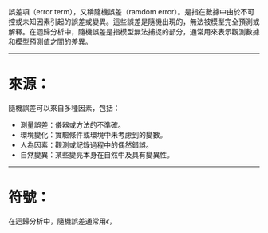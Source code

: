 誤差項（error term），又稱隨機誤差（ramdom error）。是指在數據中由於不可控或未知因素引起的誤差或變異。這些誤差是隨機出現的，無法被模型完全預測或解釋。在迴歸分析中，隨機誤差是指模型無法捕捉的部分，通常用來表示觀測數據和模型預測值之間的差異。
- - -
# 來源：
隨機誤差可以來自多種因素，包括：
- 測量誤差：儀器或方法的不準確。
- 環境變化：實驗條件或環境中未考慮到的變數。
- 人為因素：觀測或記錄過程中的偶然錯誤。
- 自然變異：某些變亮本身在自然中及具有變異性。
- - -
# 符號：
在迴歸分析中，隨機誤差通常用$\epsilon$，